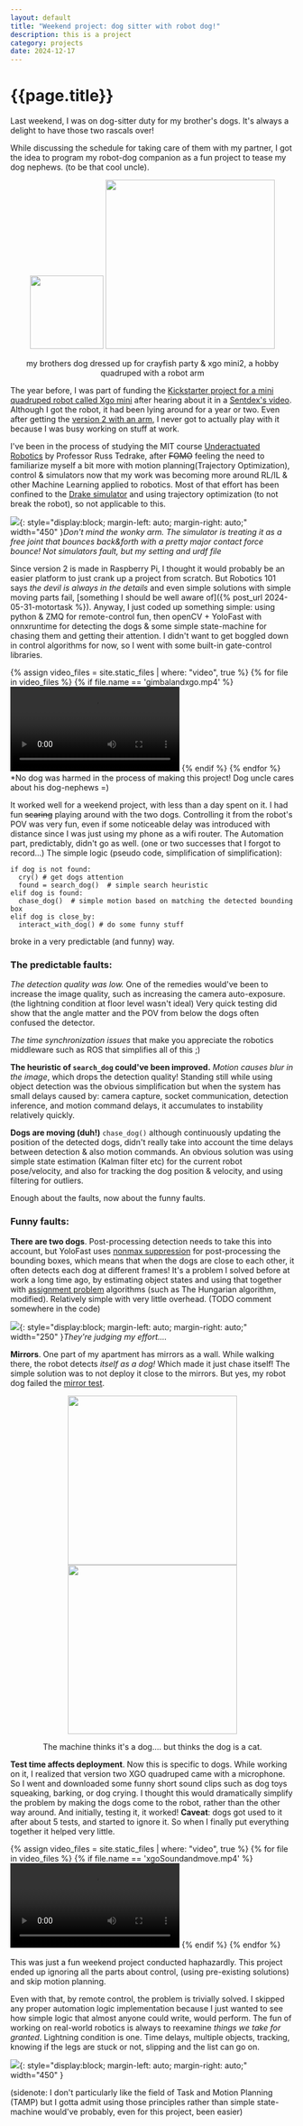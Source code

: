 ```yaml
---
layout: default
title: "Weekend project: dog sitter with robot dog!" 
description: this is a project
category: projects
date: 2024-12-17
---
```


# {{page.title}} 
Last weekend, I was on dog-sitter duty for my brother's dogs. It's always a delight to have those two rascals over!

While discussing the schedule for taking care of them with my partner, I got the idea to program my robot-dog companion as a fun project to tease my dog nephews. (to be that cool uncle).
<div style="text-align:center">
<p float="left">
  <img src="/assets/images/crayfishgimbal.jpg" width="130" />
  <img src="/assets/images/XGO-mini-2.webp" width="300" /> 
</p>
  <p> my brothers dog dressed up for crayfish party & xgo mini2, a hobby quadruped with a robot arm </p>
</div>







The year before, I was part of funding the [Kickstarter project for a mini quadruped robot called Xgo mini](https://www.kickstarter.com/projects/xgorobot/xgo-mini-an-advanced-quadruped-robot-with-ai-modules) after hearing about it in a [Sentdex's video](https://youtu.be/U2nNI9Yp_0g?feature=shared). Although I got the robot, it had been lying around for a year or two. Even after getting the [version 2 with an arm](https://www.robotshop.com/products/xgo-mini-2-quadruped-robot-dog), I never got to actually play with it because I was busy working on stuff at work. 



I've been in the process of studying the MIT course [Underactuated Robotics](https://underactuated.csail.mit.edu/) by Professor Russ Tedrake, after ~~FOMO~~ feeling the need to familiarize myself a bit more with motion planning(Trajectory Optimization), control & simulators now that my work was  becoming more around RL/IL & other Machine Learning applied to robotics. Most of that effort has been confined to the [Drake simulator](https://drake.mit.edu/) and using trajectory optimization (to not break the robot), so not applicable to this.

![](/assets/images/xgodrakewalk.gif){: style="display:block; margin-left: auto; margin-right: auto;" width="450" }*Don't mind the wonky arm. The simulator is treating it as a free joint that bounces back&forth with a pretty major contact force bounce! Not simulators fault, but my setting and urdf file* 

Since version 2 is made in Raspberry Pi, I thought it would probably be an easier platform to just crank up a project from scratch. But Robotics 101 says *the devil is always in the details* and even simple solutions with simple moving parts fail, [something I should be well aware of]({% post_url 2024-05-31-motortask %}). Anyway, I just coded up something simple: using python & ZMQ for remote-control fun, then openCV +  YoloFast with onnxruntime for detecting the dogs & some simple state-machine for chasing them and getting their attention. I didn't want to get boggled down in control algorithms for now, so I went with some built-in gate-control libraries. 

{% assign video_files = site.static_files | where: "video", true  %}
{% for file in video_files %}
   {% if file.name == 'gimbalandxgo.mp4' %}
<video src="{{file.path}}" controls="controls" style="max-width: 630px;">
</video>
   {% endif %}
{% endfor %}
\*No dog was harmed in the process of making this project! Dog uncle cares about his dog-nephews =)

It worked well for a weekend project, with less than a day spent on it. I had fun ~~scaring~~ playing around with the two dogs. Controlling it from the robot's POV was very fun, even if some noticeable delay was introduced with distance since I was just using my phone as a wifi router. The Automation part, predictably, didn't go as well. (one or two successes that I forgot to record...) The simple logic (pseudo code, simplification of simplification):

```python3
if dog is not found:
  cry() # get dogs attention
  found = search_dog()  # simple search heuristic
elif dog is found:
  chase_dog()  # simple motion based on matching the detected bounding box  
elif dog is close_by:
  interact_with_dog() # do some funny stuff
```
broke in a very predictable (and funny) way. 

### The predictable faults:
*The detection quality was low.* One of the remedies would've been to increase the image quality, such as increasing the camera auto-exposure. (the lightning condition at floor level wasn't ideal) Very quick testing did show that the angle matter and the POV from below the dogs often confused the detector.



*The time synchronization issues* that make you appreciate the robotics middleware such as ROS that simplifies all of this ;)

**The heuristic of `search_dog` could've been improved.**  *Motion causes blur in the image*, which drops the detection quality! Standing still while using object detection was the obvious simplification but when the system has small delays caused by: camera capture, socket communication, detection inference, and motion command delays, it accumulates to instability relatively quickly. 

**Dogs are moving (duh!)** `chase_dog()` although continuously updating the position of the detected dogs, didn't really take into account the time delays between detection & also motion commands. An obvious solution was using simple state estimation (Kalman filter etc) for the current robot pose/velocity, and also for tracking the dog position & velocity, and using filtering for outliers.

Enough about the faults, now about the funny faults.

### Funny faults:


**There are two dogs**. Post-processing detection needs to take this into account, but YoloFast uses [nonmax suppression](https://medium.com/analytics-vidhya/non-max-suppression-nms-6623e6572536) for post-processing the bounding boxes, which means that when the dogs are close to each other, it often detects each dog at different frames! It's a problem I solved before at work a long time ago, by estimating object states and using that together with [assignment problem](https://en.wikipedia.org/wiki/Assignment_problem) algorithms (such as The Hungarian algorithm, modified). Relatively simple with very little overhead. (TODO comment somewhere in the code)

![](/assets/images/twodogs.jpg){: style="display:block; margin-left: auto; margin-right: auto;" width="250" }*They're judging my effort....*

**Mirrors**. One part of my apartment has mirrors as a wall. While walking there, the robot detects *itself as a dog!* Which made it just chase itself! The simple solution was to not deploy it close to the mirrors. But yes, my robot dog failed the [mirror test](https://en.wikipedia.org/wiki/Mirror_test).

<div style="text-align:center">
<p float="left">
  <img src="/assets/images/dogtest.jpg" width="300" />
  <img src="/assets/images/catbeanie.jpg" width="300" /> 
</p>
  <p> The machine thinks it's a dog.... but thinks the dog is a cat. </p>
</div>

**Test time affects deployment**. Now this is specific to dogs. While working on it, I realized that version two XGO quadruped came with a microphone. So I went and downloaded some funny short sound clips such as dog toys squeaking, barking, or dog crying. I thought this would dramatically simplify the problem by making the dogs come to the robot, rather than the other way around. And initially, testing it, it worked! **Caveat**: dogs got used to it after about 5 tests, and started to ignore it. So when I finally put everything together it helped very little. 

{% assign video_files = site.static_files | where: "video", true  %}
{% for file in video_files %}
   {% if file.name == 'xgoSoundandmove.mp4' %}
<video src="{{file.path}}" controls="controls" style="max-width: 630px;">
</video>
   {% endif %}
{% endfor %}

This was just a fun weekend project conducted haphazardly.
This project ended up ignoring all the parts about control, (using pre-existing solutions) and skip motion planning. 

Even with that, by remote control, the problem is trivially solved. I skipped any proper automation logic implementation because I just wanted to see how simple logic that almost anyone could write, would perform. The fun of working on real-world robotics is always to reexamine *things we take for granted*. Lightning condition is one. Time delays, multiple objects, tracking, knowing if the legs are stuck or not, slipping and the list can go on.

![](/assets/images/xgoterminator.jpg){: style="display:block; margin-left: auto; margin-right: auto;" width="450" }

(sidenote: I don't particularly like the field of Task and Motion Planning (TAMP) but I gotta admit using those principles rather than simple state-machine would've probably, even for this project, been easier)




